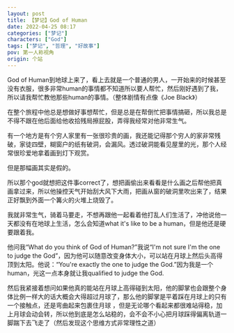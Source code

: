 ```yaml
---
layout: post
title: 【梦记】God of Human
date: 2022-04-25 08:17
categories: ["梦记"]
characters: ["God"]
tags: ["梦记", "哲理", "好故事"]
pov: 第一人称视角
origin: 个站
---
```


God of Human到地球上来了，看上去就是一个普通的男人，一开始来的时候甚至没有衣服，很多非常human的事情都不知道所以要人帮忙，然后刚好遇到了我，所以请我帮忙教他那些human的事情。（整体剧情有点像《Joe Black》）

在整个旅程中他总是想做好事想帮忙，但是总是在帮倒忙把事情搞砸，所以我总是不得不跟在他后面给他收拾残局擦屁股，弄得我经常对他非常生气。

有一个地方是有个穷人家里有一张很珍贵的画，我还能记得那个穷人的家非常残破，家徒四壁，糊窗户的纸有破洞，会漏风。透过破洞能看见屋里的光，那个人经常很珍爱地拿着画到灯下观赏。

但是那幅画其实是假的。

所以那个god就想把这件事correct了，想把画偷出来看看是什么画之后帮他把真画拿过来，所以他操控天气开始刮大风下大雨，把画从窗的破洞里吹出来了，结果正好飘到外面一个篝火的火堆上烧毁了。

我就非常生气，骑着马要走，不想再跟他一起看着他打乱人们生活了，冲他说他一天都没有在地球上生活，怎么会知道what it's like to be a human，但是他还是硬要跟着我。

他问我“What do you think of God of Human?”我说“I'm not sure I'm the one to judge the God”，因为他可以随意改变身体大小，可以站在月球上然后头高得顶到太阳。他说：“You're exactly the one to judge the God.”因为我是一个human，光这一点本身就让我qualified to judge the God.

然后我紧接着想问如果他真的能站在月球上高得碰到太阳，他的脚掌也会跟整个身体比例一样大的话大概会大得超过月球了，那么他的脚掌是平着踩在月球上的只有一个接触点，还是弯曲起来包裹住月球 ，但是无论哪个看起来都很难站得稳，加上月球会动会转，所以他到底是怎么站稳的，会不会不小心把月球踩得偏离轨道一脚踹下去飞走了（然后发现这个思维方式非常理性之道）
